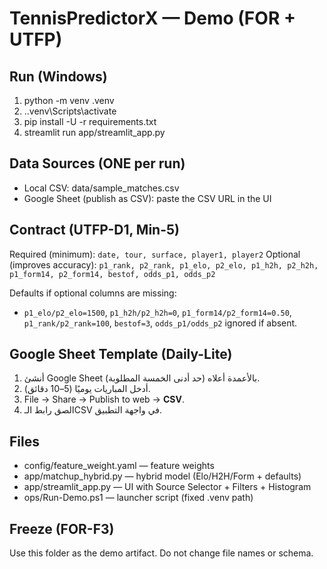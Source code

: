 # TennisPredictorX — Demo (FOR + UTFP)

## Run (Windows)
1) python -m venv .venv
2) .\.venv\Scripts\activate
3) pip install -U -r requirements.txt
4) streamlit run app/streamlit_app.py

## Data Sources (ONE per run)
- Local CSV: data/sample_matches.csv
- Google Sheet (publish as CSV): paste the CSV URL in the UI

## Contract (UTFP-D1, Min-5)
Required (minimum): `date, tour, surface, player1, player2`
Optional (improves accuracy): `p1_rank, p2_rank, p1_elo, p2_elo, p1_h2h, p2_h2h, p1_form14, p2_form14, bestof, odds_p1, odds_p2`

Defaults if optional columns are missing:
- `p1_elo/p2_elo=1500`, `p1_h2h/p2_h2h=0`, `p1_form14/p2_form14=0.50`, `p1_rank/p2_rank=100`, `bestof=3`, `odds_p1/odds_p2` ignored if absent.

## Google Sheet Template (Daily-Lite)
1. أنشئ Google Sheet بالأعمدة أعلاه (حد أدنى الخمسة المطلوبة).
2. أدخل المباريات يوميًا (5–10 دقائق).
3. File → Share → Publish to web → **CSV**.
4. الصق رابط الـCSV في واجهة التطبيق.

## Files
- config/feature_weight.yaml — feature weights
- app/matchup_hybrid.py — hybrid model (Elo/H2H/Form + defaults)
- app/streamlit_app.py — UI with Source Selector + Filters + Histogram
- ops/Run-Demo.ps1 — launcher script (fixed .venv path)

## Freeze (FOR-F3)
Use this folder as the demo artifact. Do not change file names or schema.
